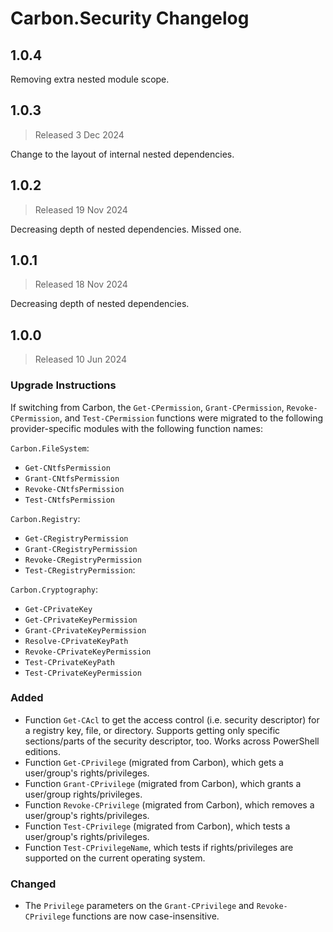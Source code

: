 # Carbon.Security Changelog

## 1.0.4

Removing extra nested module scope.

## 1.0.3

> Released 3 Dec 2024

Change to the layout of internal nested dependencies.

## 1.0.2

> Released 19 Nov 2024

Decreasing depth of nested dependencies. Missed one.

## 1.0.1

> Released 18 Nov 2024

Decreasing depth of nested dependencies.

## 1.0.0

> Released 10 Jun 2024

### Upgrade Instructions

If switching from Carbon, the `Get-CPermission`, `Grant-CPermission`, `Revoke-CPermission`, and `Test-CPermission`
functions were migrated to the following provider-specific modules with the following function names:

`Carbon.FileSystem`:

* `Get-CNtfsPermission`
* `Grant-CNtfsPermission`
* `Revoke-CNtfsPermission`
* `Test-CNtfsPermission`

`Carbon.Registry`:

* `Get-CRegistryPermission`
* `Grant-CRegistryPermission`
* `Revoke-CRegistryPermission`
* `Test-CRegistryPermission`:

`Carbon.Cryptography`:

* `Get-CPrivateKey`
* `Get-CPrivateKeyPermission`
* `Grant-CPrivateKeyPermission`
* `Resolve-CPrivateKeyPath`
* `Revoke-CPrivateKeyPermission`
* `Test-CPrivateKeyPath`
* `Test-CPrivateKeyPermission`

### Added

* Function `Get-CAcl` to get the access control (i.e. security descriptor) for a registry key, file, or directory.
Supports getting only specific sections/parts of the security descriptor, too. Works across PowerShell editions.
* Function `Get-CPrivilege` (migrated from Carbon), which gets a user/group's rights/privileges.
* Function `Grant-CPrivilege` (migrated from Carbon), which grants a user/group rights/privileges.
* Function `Revoke-CPrivilege` (migrated from Carbon), which removes a user/group's rights/privileges.
* Function `Test-CPrivilege` (migrated from Carbon), which tests a user/group's rights/privileges.
* Function `Test-CPrivilegeName`, which tests if rights/privileges are supported on the current operating system.

### Changed

* The `Privilege` parameters on the `Grant-CPrivilege` and `Revoke-CPrivilege` functions are now case-insensitive.
